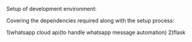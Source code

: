 Setup of development environment:

Covering the dependencies required along with the setup process:

1)whatsapp cloud api(to handle whatsapp message automation)
2)flask
